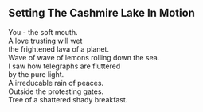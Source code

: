 Setting The Cashmire Lake In Motion
-----------------------------------
You - the soft mouth.  
A love trusting will wet  
the frightened lava of a planet.  
Wave of wave of lemons rolling down the sea.  
I saw how telegraphs are fluttered  
by the pure light.  
A irreducable rain of peaces.  
Outside the protesting gates.  
Tree of a shattered shady breakfast.  

